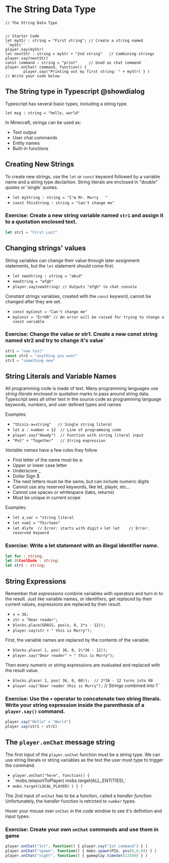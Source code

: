 # The String Data Type

```template
// The String Data Type


// Starter Code
let myStr : string = "First string"; // Create a string named ``myStr``
player.say(myStr)
let nextStr : string = myStr + "2nd string"   // Combining strings
player.say(nextStr)
const command : string = "print"     // Used as chat command
player.onChat( command, function() {
        player.say("Printing out my first string: " + myStr) } )
// Write your code below
```

## The String type in Typescript @showdialog

Typescript has several basic types, including a string type.

``let msg : string = "hello, world"``

In Minecraft, strings can be used as:
- Text output
- User chat commands
- Entity names
- Built-in functions

## Creating New Strings

To create new strings, use the ``let`` or ``const`` keyword followed by a variable name and a string type declartion. String literals are enclosed in "double" quotes or 'single' quotes.

- ``let myString : string = "I'm Mr. Murry   "``
- ``const thisString : string = "Can't change me"``

### Exercise: Create a new string variable named ``str1`` and assign it to a quotation enclosed text.

```typescript
let str1 = "First Last"
```

## Changing strings' values

String variables can change their value through later assignment statements, but the ``let`` statement should come first.

- ``let newString : string = "abcd"``
- ``newString = "efgh"``
- ``player.say(newString) // Outputs "efgh" to chat console``

*Constant* strings variables, created with the ``const`` keyword, cannot be changed after they are set.

- ``const myConst = "Can't change me"``
- ``myConst = "Err0R" // An error will be raised for trying to change a const variable``

### Exercise: Change the value or str1. Create a new const string named str2 and try to change it's value`

```typescript
str1 = "new text"
const str2 = "anything you want"
str2 = "something new"
```

## String Literals and Variable Names

All programming code is made of text. Many programming languages use *string literals* enclosed in quotation marks to pass around string data. Typescript sees all other text in the source code as programming language keywords, numbers, and user defined types and names

Examples:
- ``"thisis-a=string"   // Single string literal``
- ``let a : number = 12  // Line of programming code``
- ``player.say("Howdy")  // Function with string literal input``
- ``"Put" + "Together"   // String expression``

*Variable names* have a few rules they follow
- First letter of the name must be a:
 - Upper or lower case letter
 - Underscore _
 - Dollar Sign $
- The next letters must be the same, but can include numeric digits
- Cannot use any reserved keywords, like let, player, etc...
- Cannot use spaces or whitespace (tabs, returns)
- Must be unique in current scope

Examples:
- ``let a_var = "string literal``
- ``let num1 = "Thirteen"``
- ``let 4lyfe  // Error: starts with digit``
= ``let let    // Error: reserved keyword``

### Exercise: Write a let statement with an illegal identifier name.

```typescript
let for : string;
let 86CoolDude : string; 
let str1 : string;
```

## String Expressions

Remember that *expressions* combine variables with operators and turn in to the result. Just like variable names, or identifiers, get *replaced* by their current values, expressions are replaced by their result.

- ``x = 36;``
- ``str = "Dear reader";``
- ``blocks.place(GRASS, pos(x, 0, 2*x - 12));``
- ``player.say(str + " this is Murry");``

First, the variable names are replaced by the contents of the variable.

- ``blocks.place( 1, pos( 36, 0, 2\*36 - 12));``
- ``player.say("Dear reader" + " this is Murry");``

Then every numeric or string expressions are evaluated and replaced with the result value.

- ``blocks.place( 1, pos( 36, 0, 60));  // 2*36 - 12 turns into 60``
- ``player.say("Dear reader this is Murry");``  // Strings combined into 1``

### Exercise: Use the ``+`` operator to concatenate two string literals. Write your string expression inside the parenthesis of a ``player.say()`` command.

```typescript
player.say("Hello" + "World")
player.say(str1 + str2)
```

## The ``player.onChat`` message string

The first input of the ``player.onChat`` function must be a string type. 
We can use string literals or string variables as the text the user must type to trigger the command.

- ``player.onChat("here", function() {``
- ``mobs.teleportToPlayer( mobs.target(ALL_ENTITIES),`
- ``mobs.target(LOCAL_PLAYER) ) } )``

The 2nd input of ``onChat`` has to be a function, called a *handler function*. Unfortunately, the *handler* function is retricted to ``number`` types.

Hover your mouse over ``onChat`` in the code window to see it's definition and input types.

### Exercise: Create your own ``onChat`` commands and use them in game

```typescript
player.onChat("1st", function() { player.say("1st command") } )
player.onChat("spawn", function() { mobs.spawn(PIG, pos(0,0,0)) } ) 
player.onChat("night", function() { gameplay.timeSet(12500) } )
```
